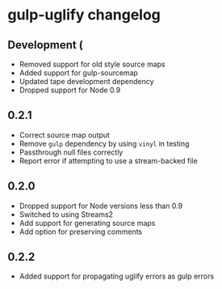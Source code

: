 # gulp-uglify changelog

## Development (

- Removed support for old style source maps
- Added support for gulp-sourcemap
- Updated tape development dependency
- Dropped support for Node 0.9

## 0.2.1

- Correct source map output
- Remove `gulp` dependency by using `vinyl` in testing
- Passthrough null files correctly
- Report error if attempting to use a stream-backed file

## 0.2.0

- Dropped support for Node versions less than 0.9
- Switched to using Streams2
- Add support for generating source maps
- Add option for preserving comments

## 0.2.2

- Added support for propagating uglify errors as gulp errors
